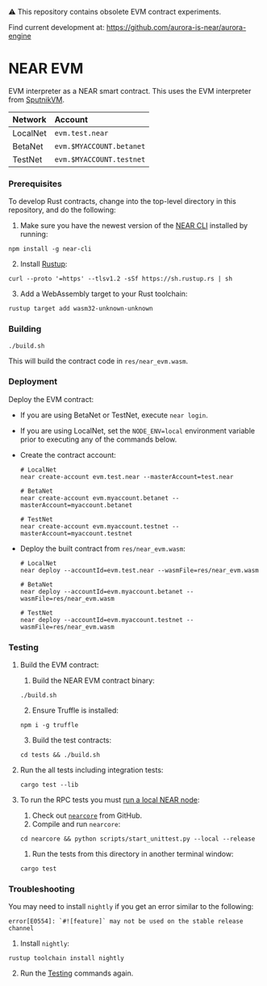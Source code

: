 :warning: This repository contains obsolete EVM contract experiments.

Find current development at: https://github.com/aurora-is-near/aurora-engine

# NEAR EVM

EVM interpreter as a NEAR smart contract. This uses the EVM interpreter from [SputnikVM].

Network  | Account
:------- | :-----------------------
LocalNet | `evm.test.near`
BetaNet  | `evm.$MYACCOUNT.betanet`
TestNet  | `evm.$MYACCOUNT.testnet`

### Prerequisites

To develop Rust contracts, change into the top-level directory in this
repository, and do the following:

1. Make sure you have the newest version of the [NEAR CLI] installed by running:

  ```shell
  npm install -g near-cli
  ```

2. Install [Rustup](https://rustup.rs):

  ```shell
  curl --proto '=https' --tlsv1.2 -sSf https://sh.rustup.rs | sh
  ```

3. Add a WebAssembly target to your Rust toolchain:

  ```shell
  rustup target add wasm32-unknown-unknown
  ```

### Building

```shell
./build.sh
```

This will build the contract code in `res/near_evm.wasm`.

### Deployment

Deploy the EVM contract:

* If you are using BetaNet or TestNet, execute `near login`.

* If you are using LocalNet, set the `NODE_ENV=local` environment variable
  prior to executing any of the commands below.

* Create the contract account:

  ```shell
  # LocalNet
  near create-account evm.test.near --masterAccount=test.near

  # BetaNet
  near create-account evm.myaccount.betanet --masterAccount=myaccount.betanet

  # TestNet
  near create-account evm.myaccount.testnet --masterAccount=myaccount.testnet
  ```

* Deploy the built contract from `res/near_evm.wasm`:

  ```shell
  # LocalNet
  near deploy --accountId=evm.test.near --wasmFile=res/near_evm.wasm

  # BetaNet
  near deploy --accountId=evm.myaccount.betanet --wasmFile=res/near_evm.wasm

  # TestNet
  near deploy --accountId=evm.myaccount.testnet --wasmFile=res/near_evm.wasm
  ```

### Testing

1. Build the EVM contract:

    1. Build the NEAR EVM contract binary:
      ```shell
      ./build.sh
      ```
    2. Ensure Truffle is installed:
      ```shell
      npm i -g truffle
      ```
    3. Build the test contracts:
      ```shell
      cd tests && ./build.sh
      ```

2. Run the all tests including integration tests:

      ```shell
      cargo test --lib
      ```

3. To run the RPC tests you must [run a local NEAR node](https://docs.near.org/docs/develop/node/running-a-node):

      1. Check out [`nearcore`](https://github.com/near/nearcore) from GitHub.
      2. Compile and run `nearcore`:
      ```shell
      cd nearcore && python scripts/start_unittest.py --local --release
      ```
    1. Run the tests from this directory in another terminal window:
      ```shell
      cargo test
      ```

### Troubleshooting

You may need to install `nightly` if you get an error similar to the following:

```shell
error[E0554]: `#![feature]` may not be used on the stable release channel
```

1. Install `nightly`:
  ```shell
  rustup toolchain install nightly
  ```
2. Run the [Testing](###Testing) commands again.

[NEAR CLI]:  https://docs.near.org/docs/tools/near-cli
[SputnikVM]: https://github.com/aurora-is-near/sputnikvm
